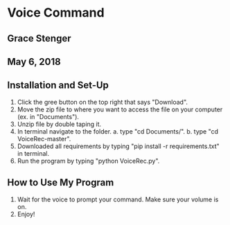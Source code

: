 # Voice Command
## Grace Stenger
## May 6, 2018

## Installation and Set-Up
1. Click the gree button on the top right that says "Download".
2. Move the zip file to where you want to access the file on your computer (ex. in "Documents").
3. Unzip file by double taping it.
4. In terminal navigate to the folder.
    a. type "cd Documents/".
    b. type "cd VoiceRec-master".
5. Downloaded all requirements by typing "pip install -r requirements.txt" in terminal.
6. Run the program by typing "python VoiceRec.py".

## How to Use My Program
1. Wait for the voice to prompt your command. Make sure your volume is on.
2. Enjoy!
